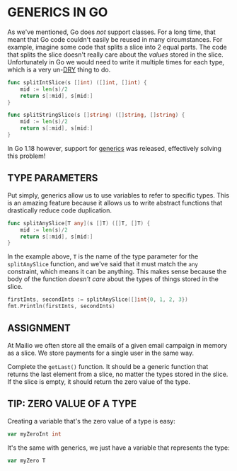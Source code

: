# GENERICS IN GO
As we've mentioned, Go does *not* support classes. For a long time, that meant that Go code couldn't easily be reused in many circumstances. For example, imagine some code that splits a slice into 2 equal parts. The code that splits the slice doesn't really care about the *values* stored in the slice. Unfortunately in Go we would need to write it multiple times for each type, which is a very un-[DRY](https://blog.boot.dev/clean-code/dry-code/?_gl=1*iy62fe*_gcl_au*MTA2MjMzNjIzMy4xNzA0MzE0MzA0*_ga*MTE4MzQzMDk1OC4xNzA0MzE0MzA0*_ga_M7P2PBGN8N*MTcwNDQ3NDA3MS42LjEuMTcwNDQ3NTk2My40Ni4wLjA.) thing to do.

```go
func splitIntSlice(s []int) ([]int, []int) {
    mid := len(s)/2
    return s[:mid], s[mid:]
}
```

```go
func splitStringSlice(s []string) ([]string, []string) {
    mid := len(s)/2
    return s[:mid], s[mid:]
}
```

In Go 1.18 however, support for [generics](https://blog.boot.dev/golang/how-to-use-golangs-generics/?_gl=1*aqf8ed*_gcl_au*MTA2MjMzNjIzMy4xNzA0MzE0MzA0*_ga*MTE4MzQzMDk1OC4xNzA0MzE0MzA0*_ga_M7P2PBGN8N*MTcwNDQ3NDA3MS42LjEuMTcwNDQ3NTk2My40Ni4wLjA.) was released, effectively solving this problem!

## TYPE PARAMETERS
Put simply, generics allow us to use variables to refer to specific types. This is an amazing feature because it allows us to write abstract functions that drastically reduce code duplication.

```go
func splitAnySlice[T any](s []T) ([]T, []T) {
    mid := len(s)/2
    return s[:mid], s[mid:]
}
```

In the example above, `T` is the name of the type parameter for the `splitAnySlice` function, and we've said that it must match the `any` constraint, which means it can be anything. This makes sense because the body of the function *doesn't care* about the types of things stored in the slice.

```go
firstInts, secondInts := splitAnySlice([]int{0, 1, 2, 3})
fmt.Println(firstInts, secondInts)
```

## ASSIGNMENT
At Mailio we often store all the emails of a given email campaign in memory as a slice. We store payments for a single user in the same way.

Complete the `getLast()` function. It should be a generic function that returns the last element from a slice, no matter the types stored in the slice. If the slice is empty, it should return the zero value of the type.

## TIP: ZERO VALUE OF A TYPE
Creating a variable that's the zero value of a type is easy:

```go
var myZeroInt int
```

It's the same with generics, we just have a variable that represents the type:

```go
var myZero T
```